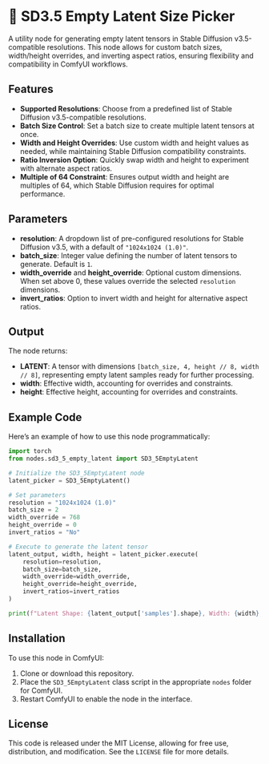 
# 🔧 SD3.5 Empty Latent Size Picker

A utility node for generating empty latent tensors in Stable Diffusion v3.5-compatible resolutions. This node allows for custom batch sizes, width/height overrides, and inverting aspect ratios, ensuring flexibility and compatibility in ComfyUI workflows.

## Features

- **Supported Resolutions**: Choose from a predefined list of Stable Diffusion v3.5-compatible resolutions.
- **Batch Size Control**: Set a batch size to create multiple latent tensors at once.
- **Width and Height Overrides**: Use custom width and height values as needed, while maintaining Stable Diffusion compatibility constraints.
- **Ratio Inversion Option**: Quickly swap width and height to experiment with alternate aspect ratios.
- **Multiple of 64 Constraint**: Ensures output width and height are multiples of 64, which Stable Diffusion requires for optimal performance.

## Parameters

- **resolution**: A dropdown list of pre-configured resolutions for Stable Diffusion v3.5, with a default of `"1024x1024 (1.0)"`.
- **batch_size**: Integer value defining the number of latent tensors to generate. Default is `1`.
- **width_override** and **height_override**: Optional custom dimensions. When set above 0, these values override the selected `resolution` dimensions.
- **invert_ratios**: Option to invert width and height for alternative aspect ratios.

## Output

The node returns:
- **LATENT**: A tensor with dimensions `[batch_size, 4, height // 8, width // 8]`, representing empty latent samples ready for further processing.
- **width**: Effective width, accounting for overrides and constraints.
- **height**: Effective height, accounting for overrides and constraints.

## Example Code

Here’s an example of how to use this node programmatically:

```python
import torch
from nodes.sd3_5_empty_latent import SD3_5EmptyLatent

# Initialize the SD3_5EmptyLatent node
latent_picker = SD3_5EmptyLatent()

# Set parameters
resolution = "1024x1024 (1.0)"
batch_size = 2
width_override = 768
height_override = 0
invert_ratios = "No"

# Execute to generate the latent tensor
latent_output, width, height = latent_picker.execute(
    resolution=resolution,
    batch_size=batch_size,
    width_override=width_override,
    height_override=height_override,
    invert_ratios=invert_ratios
)

print(f"Latent Shape: {latent_output['samples'].shape}, Width: {width}, Height: {height}")
```

## Installation

To use this node in ComfyUI:
1. Clone or download this repository.
2. Place the `SD3_5EmptyLatent` class script in the appropriate `nodes` folder for ComfyUI.
3. Restart ComfyUI to enable the node in the interface.

## License

This code is released under the MIT License, allowing for free use, distribution, and modification. See the `LICENSE` file for more details.
